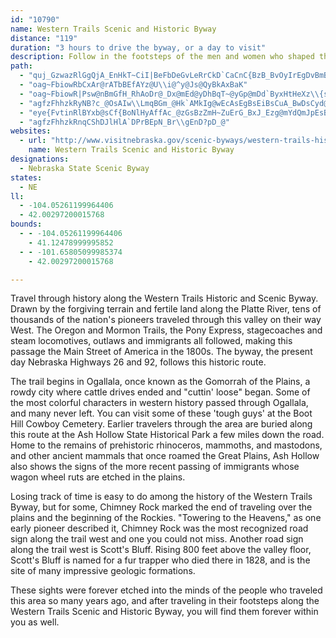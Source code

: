```yaml
---
id: "10790"
name: Western Trails Scenic and Historic Byway
distance: "119"
duration: "3 hours to drive the byway, or a day to visit"
description: Follow in the footsteps of the men and women who shaped the west as they traveled through the Platte River Valley along what is now the Western Scenic and Historic Byway.
path:
  - "quj_GzwazRlGgQjA_EnHkT~CiI|BeFbDeGvLeRrCkD`CaCnC{BzB_BvOyIrEgDvBmBdbAgfA|AqBdCaE`DqHdBwFz^azAhCiLbAqFx@iHp@mIjByf@x@aNh@mFhDwSv@cJjPmhFRuH@oEKwgAoAekDD_@IsZYk_@Kuy@]i[BuHDgAT_Dn@gFr@yDlgAa{DhRgp@nC}KpHy\\bC{I|DmMjHwQhBkGPoAE]Hy@DmFY_oAHuMRiAj@kLr@iGrAaIxCoMhC_IpAgDdw@snBpJwVrB_GnCoJfBgHpMon@fDuMzByHzCuIfEcKhDqHfG{KxNyUx{DclGxEeIpP}WjDuGdAeD`AmEf@{DPmE[eeBB_Ef@}IpAaK`NiaAx@cEvAkFlJuVbBiDtDeFfAaAvJaHbB_B|CsE~A{Cxb@ebAdBeDfDyErCeD|DmD`DuBfIgEdMwHxBoBrIeH`FsEjMd_@`BnDbCbE~A|BrEbEbDlBlB|@rBl@dCd@|BT|CJ~ODxVSfDM~B_@rD}@rAa@hDkBzEuDxAyAvKoMtDaD~CqBlDyArCq@rC[|GKlD\\|D`AfDzAxIfF"
  - "oag~FbiowRbCxAr@rATbBEfAYz@U\\i@^y@Js@QyBkAxBaK"
  - "oag~FbiowR|Psw@nBmGfH_RhAoDr@_Dx@mEd@yDhBqT~@yGp@mDd`ByxHtHeXz\\{sAnOmo@xTw|@NQjHaYhR_w@`u@kwClBeGlCoH|yAqmDbEaL|AeFrHa[bg@_vBxBmHpFqNxBgH`H}Y~AmHh@aDnDcXn{@_rDxA}HbHib@x_AgvFnFiYdMmm@pBwMrJsr@rBqOtMqw@hAmFbCaJxAeE|bC_xGxDaLrnAavElOuk@b@yBfBkKn@gFj@mH\\kHJkMEakJIqbCh@}}@?qIs@wx@lf@?bB}@hAkA`L}LtOiSnmDkxEjI_LhCoE`CcGzAgGn@eERoB^yG?md@TejARoF~@yGlBeGxBmFvnAuuCdy@alBbXsn@p@aC~@uERyBNeD?sIY}lA^q}FFuDt@eLrB}L|G}V~@gEx@qEpGab@|M_gA|Jyf@xC}LjAcE~^ilA|ByGnBoE`HmNbB{Dh@qBTaBRkBDoCO}Ek@mD{A}DcBkCwGgEqQoJcO_Hcj@e[}EeC^_Cp@yCtAuDp@wAfAcBxIaLfDgF|AgDhBqFfJmb@fXmpA||@odEhb@upBbd@auBbG}WlTkcAbFuRlBmGvGyRrCsH|HuQ~KoTpq@iiAtE}IjRab@ht@o`Bjn@e`BhD}LrSiaAlCmKvn@_|AbCmEpHyIlCuD|AsCbDyHzAaFhAaFlHqd@b@uBbAmD|B_F`FiGjDsFrDyHvBgGn@uBvEmSlCyJbHwQb@sA`GqV`wBafJrCsMvFyY~DmQhQiu@tM_f@duBm~IhIe_@rk@mdCzBgOpH}[hSc{@rAyEhDwJ|AkF|z@iqDtKed@~CaMvCuQNyLKcTJgFp@cJ|AmHbBeFvAaDtA{BtOuPfDyCjLcLvDiCbHaEnPqN|DyDxByCpCkFrBcGdAmEj@gEr@gJDed@Awy@N_Fd@{E^_CfPwr@tyA}kG`Ogn@d_@_qAbzAgpF|`@{sA`a@c{Ada@gyAjm@owBtRip@xJy]fJ}]xUqz@bAkCnBgE`D_FdAoAbB_BdCaBpDqBrEsATE"
  - "agfzFhhzkRyNB?c_@OsAIw\\LmqBGm_@Hk`AMkIg@wEcAsEgBsEiBsCuA_BwDsCyd@wPgmA}b@yU}LmEqAgBW_EGwBJaE~@oHlDmNtH{B~AwBtByBpDoCxG}AbDiAbBoBlBgBrAml@x]}BLi@Co@Wy@q@}AgCYKu@?m|BrMcFx@eBj@{k@dRgEx@sHj@cEv@{CtAuDpCeK|LuHfGoFxDaH`GoQpX}Td^x@dBRpBJnd@?bb@XtJhB~Rb@lI?pH_@dTCtl@k@rHgF~d@e[xuCiDdb@wHjo@mD~b@aJly@u@|FwEvXkH|]cBdFsA`CeB~Be\\j^gDzDaR~UsAnBiAlBoAnDgArE[~BcAtNmFfo@cBjUa@`JsHdpDe@rIk@`GaBtL_CfKiB`G_`@~gAuArF]hBk@~ESxBO`GItyABxa@EnIIjFo@jKYxCcAdIcBtIoA`FoDfL}O~c@iC`J}@xF[~CO`EIr^C`l@HlSEpTH~^IbVoBvx@aBdf@mDdfBa@lF}@`H_AzDaLba@}@lC_B|D}yAhdDyBxGeArE}@nFu@jH]|IaApeBTbdDHdYI`y@Dp_ATptAI|{@Ofp@DzL"
  - "eye{FvtinRlBYxb@sCf{BoNlHyAffAc_@zGsBzZmH~ZuErG_BxJ_Ezg@mYdQmJpEsBbCy@nGyA|O_CvCq@lHgClFmCpMyHnb@sUfCeBlFuElDcE|CiEtBkDfBoDnBaFbBmFnB{HrAmIbAaK^sLDiQ?}rBHg_@Ge\\FcGHizBDqCNgCn@{Fn@sDpAyEbCgGd|AedDvHeOvy@s}Ah@eA~A_FbBcIh@_EN{CLuRC_lAJqN\\_Gx@oGbAyEjAyDfAgC~A}Ct@iAbD_Ebu@en@lEiErB{C~AeD|AyEt@mDNmAh@_GHoB?yFiBoyL|Di_CZ}UXghAL{EVeF|@kHXgBnAuFx@uCrAqD~AmDvC_FdDmEtZa^rNaRvPqVbSwZvo@k_AzDyGnBmEpBmGVeB\\gA|AsJj@iINsF?_g@Wgo@CwqDD{|@Ew`@HMJeCRuA`AsD|@kBh@{@hBcBjEgB"
  - "agfzFhhzkRnqCShDJlHlA`DPrBEpN_Br\\gEnD?pD_@"
websites:
  - url: "http://www.visitnebraska.gov/scenic-byways/western-trails-historic-a-scenic-byway"
    name: Western Trails Scenic and Historic Byway
designations:
  - Nebraska State Scenic Byway
states:
  - NE
ll:
  - -104.05261199964406
  - 42.00297200015768
bounds:
  - - -104.05261199964406
    - 41.12478999995852
  - - -101.65805099985374
    - 42.00297200015768

---
```


<p>Travel through history along the Western Trails Historic and Scenic Byway. Drawn by the forgiving terrain and fertile land along the Platte River, tens of thousands of the nation's pioneers traveled through this valley on their way West. The Oregon and Mormon Trails, the Pony Express, stagecoaches and steam locomotives, outlaws and immigrants all followed, making this passage the Main Street of America in the 1800s. The byway, the present day Nebraska Highways 26 and 92, follows this historic route.</p>
<p>The trail begins in Ogallala, once known as the Gomorrah of the Plains, a rowdy city where cattle drives ended and "cuttin' loose" began. Some of the most colorful characters in western history passed through Ogallala, and many never left. You can visit some of these 'tough guys' at the Boot Hill Cowboy Cemetery. Earlier travelers through the area are buried along this route at the Ash Hollow State Historical Park a few miles down the road. Home to the remains of prehistoric rhinoceros, mammoths, and mastodons, and other ancient mammals that once roamed the Great Plains, Ash Hollow also shows the signs of the more recent passing of immigrants whose wagon wheel ruts are etched in the plains. </p>
<p>Losing track of time is easy to do among the history of the Western Trails Byway, but for some, Chimney Rock marked the end of traveling over the plains and the beginning of the Rockies. "Towering to the Heavens," as one early pioneer described it, Chimney Rock was the most recognized road sign along the trail west and one you could not miss. Another road sign along the trail west is Scott's Bluff. Rising 800 feet above the valley floor, Scott's Bluff is named for a fur trapper who died there in 1828, and is the site of many impressive geologic formations. </p>
<p>These sights were forever etched into the minds of the people who traveled this area so many years ago, and after traveling in their footsteps along the Western Trails Scenic and Historic Byway, you will find them forever within you as well.</p>
